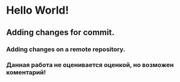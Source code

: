 # Hello World!

## Adding changes for commit.

### Adding changes on a remote repository.

### Данная работа не оценивается оценкой, но возможен коментарий!
